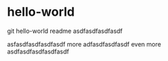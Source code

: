# hello-world
git hello-world readme asdfasdfasdfasdf

asfasdfasdfasdfasdf more adfasdfasdfasdf
even more asdfasdfasdfasdfasdf

